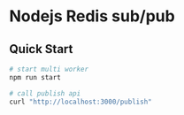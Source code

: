 # Nodejs Redis sub/pub

## Quick Start

```sh
# start multi worker
npm run start

# call publish api
curl "http://localhost:3000/publish"
```
